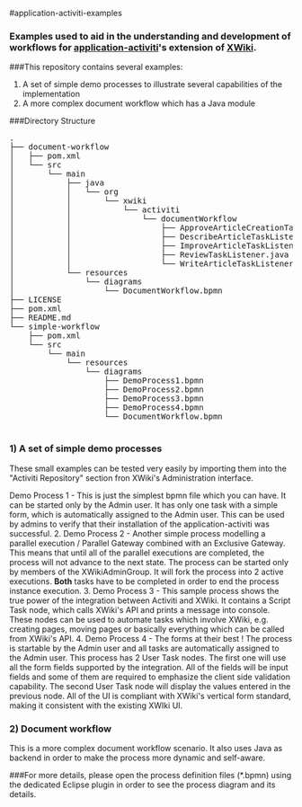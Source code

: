 #application-activiti-examples

### Examples used to aid in the understanding and development of workflows for [application-activiti](https://www.google.com)'s extension of [XWiki](http://xwiki.org).

###This repository contains several examples:

1. A set of simple demo processes to illustrate several capabilities of the implementation
2. A more complex document workflow which has a Java module


###Directory Structure

<pre>
.
├── document-workflow
│   ├── pom.xml
│   └── src
│       └── main
│           ├── java
│           │   └── org
│           │       └── xwiki
│           │           └── activiti
│           │               └── documentWorkflow
│           │                   ├── ApproveArticleCreationTaskListener.java
│           │                   ├── DescribeArticleTaskListener.java
│           │                   ├── ImproveArticleTaskListener.java
│           │                   ├── ReviewTaskListener.java
│           │                   └── WriteArticleTaskListener.java
│           └── resources
│               └── diagrams
│                   └── DocumentWorkflow.bpmn
├── LICENSE
├── pom.xml
├── README.md
└── simple-workflow
    ├── pom.xml
    └── src
        └── main
            └── resources
                └── diagrams
                    ├── DemoProcess1.bpmn
                    ├── DemoProcess2.bpmn
                    ├── DemoProcess3.bpmn
                    ├── DemoProcess4.bpmn
                    └── DocumentWorkflow.bpmn

</pre>

### 1) A set of simple demo processes
These small examples can be tested very easily by importing them into the "Activiti Repository" section fron XWiki's Administration interface.

Demo Process 1 - This is just the simplest bpmn file which you can have. It can be started only by the Admin user. It has only one task with a simple form, which is automatically assigned to the Admin user. This can be used by admins to verify that their installation of the application-activiti was successful.
2. Demo Process 2 - Another simple process modelling a parallel execution / Parallel Gateway combined with an Exclusive Gateway. This means that until all of the parallel executions are completed, the process will not advance to the next state. The process can be started only by members of the XWikiAdminGroup. It will fork the process into 2 active executions. **Both** tasks have to be completed in order to end the process instance execution.
3. Demo Process 3 - This sample process shows the true power of the integration between Activiti and XWiki. It contains a Script Task node, which calls XWiki's API and prints a message into console. These nodes can be used to automate tasks which involve XWiki, e.g. creating pages, moving pages or basically everything which can be called from XWiki's API.
4. Demo Process 4 - The forms at their best ! The process is startable by the Admin user and all tasks are automatically assigned to the Admin user. This process has 2 User Task nodes. The first one will use all the form fields supported by the integration. All of the fields will be input fields and some of them are required to emphasize the client side validation capability. The second User Task node will display the values entered in the previous node. All of the UI is compliant with XWiki's vertical form standard, making it consistent with the existing XWIki UI. 
 

### 2) Document workflow

This is a more complex document workflow scenario. It also uses Java as backend in order to make the process more dynamic and self-aware.

###For more details, please open the process definition files (*.bpmn) using the dedicated Eclipse plugin in order to see the process diagram and its details.

